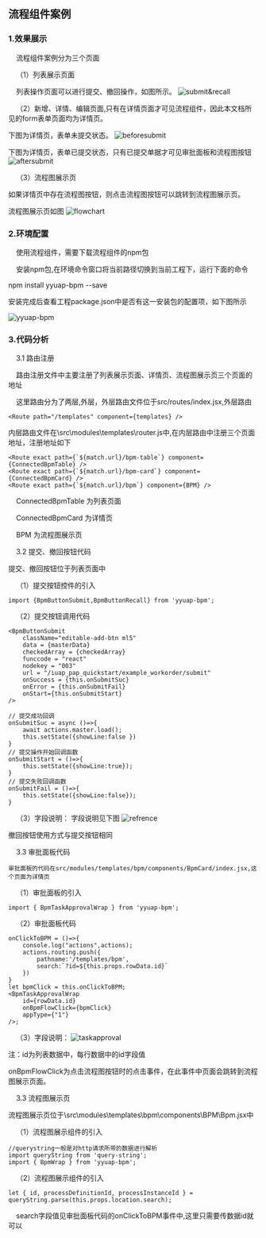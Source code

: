 ## 流程组件案例

### 1.效果展示
&nbsp;&nbsp;&nbsp;&nbsp;流程组件案例分为三个页面

&nbsp;&nbsp;&nbsp;&nbsp;（1）列表展示页面

&nbsp;&nbsp;&nbsp;&nbsp;列表操作页面可以进行提交、撤回操作，如图所示。
![submit&recall](./images/submit&recall.png)

&nbsp;&nbsp;&nbsp;&nbsp;（2）新增、详情、编辑页面,只有在详情页面才可见流程组件，因此本文档所见的form表单页面均为详情页。

下图为详情页，表单未提交状态。
![beforesubmit](./images/beforesubmit.png)

下图为详情页，表单已提交状态，只有已提交单据才可见审批面板和流程图按钮
![aftersubmit](./images/aftersubmit.png)

&nbsp;&nbsp;&nbsp;&nbsp;（3）流程图展示页

如果详情页中存在流程图按钮，则点击流程图按钮可以跳转到流程图展示页。

流程图展示页如图
![flowchart](./images/flowchart.png)


### 2.环境配置
&nbsp;&nbsp;&nbsp;&nbsp;使用流程组件，需要下载流程组件的npm包

&nbsp;&nbsp;&nbsp;&nbsp;安装npm包,在环境命令窗口将当前路径切换到当前工程下，运行下面的命令

npm install yyuap-bpm --save

安装完成后查看工程package.json中是否有这一安装包的配置项，如下图所示

![yyuap-bpm](./images/yyuap-bpm.png)

### 3.代码分析

&nbsp;&nbsp;&nbsp;&nbsp;3.1 路由注册

&nbsp;&nbsp;&nbsp;&nbsp;路由注册文件中主要注册了列表展示页面、详情页、流程图展示页三个页面的地址

&nbsp;&nbsp;&nbsp;&nbsp;这里路由分为了两层,外层，外层路由文件位于src/routes/index.jsx,外层路由

```
<Route path="/templates" component={templates} />
```
内层路由文件在\src\modules\templates\router.js中,在内层路由中注册三个页面地址，注册地址如下
```
<Route exact path={`${match.url}/bpm-table`} component={ConnectedBpmTable} />
<Route exact path={`${match.url}/bpm-card`} component={ConnectedBpmCard} />
<Route exact path={`${match.url}/bpm`} component={BPM} />
```

&nbsp;&nbsp;&nbsp;&nbsp;ConnectedBpmTable 为列表页面

&nbsp;&nbsp;&nbsp;&nbsp;ConnectedBpmCard 为详情页

&nbsp;&nbsp;&nbsp;&nbsp;BPM 为流程图展示页

&nbsp;&nbsp;&nbsp;&nbsp;3.2 提交、撤回按钮代码

提交、撤回按钮位于列表页面中

&nbsp;&nbsp;&nbsp;&nbsp;（1）提交按钮控件的引入
```
import {BpmButtonSubmit,BpmButtonRecall} from 'yyuap-bpm';
```
&nbsp;&nbsp;&nbsp;&nbsp;（2）提交按钮调用代码
```
<BpmButtonSubmit 
    className="editable-add-btn ml5"
    data = {masterData}
    checkedArray = {checkedArray}
    funccode = "react"
    nodekey = "003"
    url = "/iuap_pap_quickstart/example_workorder/submit"
    onSuccess = {this.onSubmitSuc}
    onError = {this.onSubmitFail}
    onStart={this.onSubmitStart}
/>

// 提交成功回调
onSubmitSuc = async ()=>{
    await actions.master.load();
    this.setState({showLine:false }) 
}
// 提交操作开始回调函数
onSubmitStart = ()=>{
    this.setState({showLine:true});
}
// 提交失败回调函数
onSubmitFail = ()=>{
    this.setState({showLine:false});
}
```

&nbsp;&nbsp;&nbsp;&nbsp;（3）字段说明：
字段说明见下图
![refrence](./images/refrence.png)

撤回按钮使用方式与提交按钮相同

&nbsp;&nbsp;&nbsp;&nbsp;3.3 审批面板代码

    审批面板的代码在src/modules/templates/bpm/components/BpmCard/index.jsx,这个页面为详情页

&nbsp;&nbsp;&nbsp;&nbsp;（1）审批面板的引入
```
import { BpmTaskApprovalWrap } from 'yyuap-bpm';
```

&nbsp;&nbsp;&nbsp;&nbsp;（2）审批面板代码

```
onClickToBPM = ()=>{
    console.log("actions",actions);
    actions.routing.push({
        pathname:'/templates/bpm',
        search:`?id=${this.props.rowData.id}`
    })
} 
let bpmClick = this.onClickToBPM;
<BpmTaskApprovalWrap
    id={rowData.id}
    onBpmFlowClick={bpmClick}
    appType={"1"}
/>;

```

&nbsp;&nbsp;&nbsp;&nbsp;（3）字段说明：
![taskapproval](./images/taskapproval.png)

注：id为列表数据中，每行数据中的id字段值

onBpmFlowClick为点击流程图按钮时的点击事件，在此事件中页面会跳转到流程图展示页面。

&nbsp;&nbsp;&nbsp;&nbsp;3.3 流程图展示页

流程图展示页位于\src\modules\templates\bpm\components\BPM\Bpm.jsx中

&nbsp;&nbsp;&nbsp;&nbsp;（1）流程图展示组件的引入

```
//querystring一般是对http请求所带的数据进行解析
import queryString from 'query-string';
import { BpmWrap } from 'yyuap-bpm';
```

&nbsp;&nbsp;&nbsp;&nbsp;（2）流程图展示组件的引入

```
let { id, processDefinitionId, processInstanceId } = queryString.parse(this.props.location.search);
```
&nbsp;&nbsp;&nbsp;&nbsp;search字段值见审批面板代码的onClickToBPM事件中,这里只需要传数据id就可以









